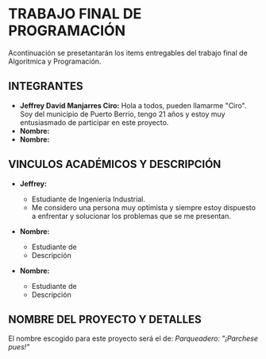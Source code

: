 # TRABAJO FINAL DE PROGRAMACIÓN

Acontinuación se presetantarán los items entregables del trabajo final de Algoritmica y Programación. 

## INTEGRANTES

- **Jeffrey David Manjarres Ciro:** Hola a todos, pueden llamarme "Ciro". Soy del municipio de Puerto Berrío, tengo 21 años y estoy muy entusiasmado de participar en este proyecto.
- **Nombre:**
- **Nombre:**

## VINCULOS ACADÉMICOS Y DESCRIPCIÓN

- **Jeffrey:**
  - Estudiante de Ingeniería Industrial.
  - Me considero una persona muy optimista y siempre estoy dispuesto a enfrentar y solucionar los problemas que se me presentan.

- **Nombre:**
  - Estudiante de
  - Descripción

- **Nombre:**
  - Estudiante de
  - Descripción 

## NOMBRE DEL PROYECTO Y DETALLES

El nombre escogido para este proyecto será el de: *Parqueadero: "¡Parchese pues!"*
